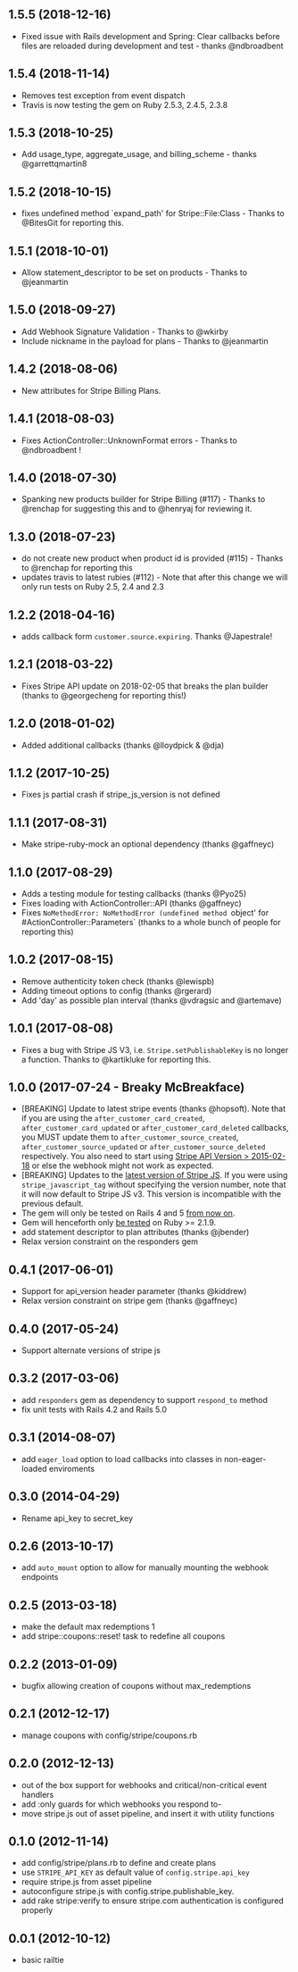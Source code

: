 ## 1.5.5 (2018-12-16)

* Fixed issue with Rails development and Spring: Clear callbacks before files are reloaded during development and test - thanks @ndbroadbent

## 1.5.4 (2018-11-14)

* Removes test exception from event dispatch
* Travis is now testing the gem on Ruby 2.5.3, 2.4.5, 2.3.8

## 1.5.3 (2018-10-25)

* Add usage_type, aggregate_usage, and billing_scheme - thanks @garrettqmartin8

## 1.5.2 (2018-10-15)

* fixes undefined method `expand_path' for Stripe::File:Class - Thanks to @BitesGit for reporting this.

## 1.5.1 (2018-10-01)

* Allow statement_descriptor to be set on products - Thanks to @jeanmartin


## 1.5.0 (2018-09-27)

* Add Webhook Signature Validation - Thanks to @wkirby
* Include nickname in the payload for plans - Thanks to @jeanmartin

## 1.4.2 (2018-08-06)

* New attributes for Stripe Billing Plans.

## 1.4.1 (2018-08-03)

* Fixes ActionController::UnknownFormat errors - Thanks to @ndbroadbent !

## 1.4.0 (2018-07-30)

* Spanking new products builder for Stripe Billing (#117) - Thanks to @renchap for suggesting this and to @henryaj for reviewing it.

## 1.3.0 (2018-07-23)

* do not create new product when product id is provided (#115) - Thanks to @renchap for reporting this
* updates travis to latest rubies (#112) - Note that after this change we will only run tests on Ruby 2.5, 2.4 and 2.3


## 1.2.2 (2018-04-16)

* adds callback form `customer.source.expiring`. Thanks @Japestrale!

## 1.2.1 (2018-03-22)

* Fixes Stripe API update on 2018-02-05 that breaks the plan builder (thanks to @georgecheng for reporting this!)

## 1.2.0 (2018-01-02)

* Added additional callbacks (thanks @lloydpick & @dja)

## 1.1.2 (2017-10-25)

* Fixes js partial crash if stripe_js_version is not defined

## 1.1.1 (2017-08-31)

* Make stripe-ruby-mock an optional dependency (thanks @gaffneyc)

## 1.1.0 (2017-08-29)

* Adds a testing module for testing callbacks (thanks @Pyo25)
* Fixes loading with ActionController::API (thanks @gaffneyc)
* Fixes `NoMethodError: NoMethodError (undefined method `object' for #ActionController::Parameters` (thanks to a whole bunch of people for reporting this)

## 1.0.2 (2017-08-15)

* Remove authenticity token check (thanks @lewispb)
* Adding timeout options to config (thanks @rgerard)
* Add 'day' as possible plan interval (thanks @vdragsic and @artemave)

## 1.0.1 (2017-08-08)

* Fixes a bug with Stripe JS V3, i.e. `Stripe.setPublishableKey` is no longer a function. Thanks to @kartikluke for reporting this.

## 1.0.0 (2017-07-24 - Breaky McBreakface)

* [BREAKING] Update to latest stripe events (thanks @hopsoft). Note that if you are using the `after_customer_card_created`, `after_customer_card_updated` or `after_customer_card_deleted` callbacks, you MUST update them to `after_customer_source_created`, `after_customer_source_updated` or `after_customer_source_deleted` respectively. You also need to start using [Stripe API Version > 2015-02-18](https://stripe.com/docs/upgrades#2015-02-18) or else the webhook might not work as expected.
* [BREAKING] Updates to the [latest version of Stripe JS](https://github.com/Everapps/stripe-rails/pull/69). If you were using `stripe_javascript_tag` without specifying the version number, note that it will now default to Stripe JS v3. This version is incompatible with the previous default.
* The gem will only be tested on Rails 4 and 5 [from now on](https://github.com/Everapps/stripe-rails/pull/62).
* Gem will henceforth only [be tested](https://github.com/Everapps/stripe-rails/pull/68) on Ruby >= 2.1.9.
* add statement descriptor to plan attributes (thanks @jbender)
* Relax version constraint on the responders gem

## 0.4.1 (2017-06-01)

* Support for api_version header parameter (thanks @kiddrew)
* Relax version constraint on stripe gem (thanks @gaffneyc)

## 0.4.0 (2017-05-24)
* Support alternate versions of stripe js

## 0.3.2 (2017-03-06)
* add `responders` gem as dependency to support `respond_to` method
* fix unit tests with Rails 4.2 and Rails 5.0

## 0.3.1 (2014-08-07)
* add `eager_load` option to load callbacks into classes in non-eager-loaded enviroments

## 0.3.0 (2014-04-29)
* Rename api_key to secret_key

## 0.2.6 (2013-10-17)
* add `auto_mount` option to allow for manually mounting the webhook endpoints

## 0.2.5 (2013-03-18)
* make the default max redemptions 1
* add stripe::coupons::reset! task to redefine all coupons

## 0.2.2 (2013-01-09)
* bugfix allowing creation of coupons without max_redemptions

## 0.2.1 (2012-12-17)
* manage coupons with config/stripe/coupons.rb

## 0.2.0 (2012-12-13)

* out of the box support for webhooks and critical/non-critical event handlers
* add :only guards for which webhooks you respond to-
* move stripe.js out of asset pipeline, and insert it with utility functions

## 0.1.0 (2012-11-14)

* add config/stripe/plans.rb to define and create plans
* use `STRIPE_API_KEY` as default value of `config.stripe.api_key`
* require stripe.js from asset pipeline
* autoconfigure stripe.js with config.stripe.publishable_key.
* add rake stripe:verify to ensure stripe.com authentication is configured properly

## 0.0.1 (2012-10-12)

* basic railtie
